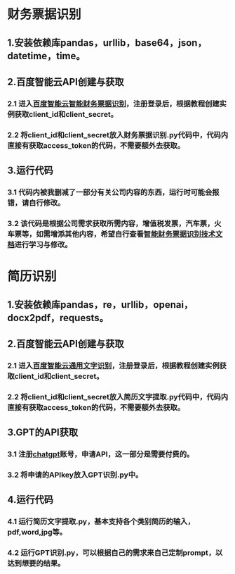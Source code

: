 # 财务票据识别
## 1.安装依赖库pandas，urllib，base64，json，datetime，time。
## 2.百度智能云API创建与获取
### 2.1 进入[百度智能云智能财务票据识别](https://cloud.baidu.com/product/ocr/multiple_invoice)，注册登录后，根据教程创建实例获取client_id和client_secret。
### 2.2 将client_id和client_secret放入财务票据识别.py代码中，代码内直接有获取access_token的代码，不需要额外去获取。
## 3.运行代码
### 3.1 代码内被我删减了一部分有关公司内容的东西，运行时可能会报错，请自行修改。
### 3.2 该代码是根据公司需求获取所需内容，增值税发票，汽车票，火车票等，如需增添其他内容，希望自行查看[智能财务票据识别技术文档](https://cloud.baidu.com/doc/OCR/s/7ktb8md0j)进行学习与修改。


# 简历识别
## 1.安装依赖库pandas，re，urllib，openai，docx2pdf，requests。
## 2.百度智能云API创建与获取
### 2.1 进入[百度智能云通用文字识别](https://cloud.baidu.com/product/ocr/general)，注册登录后，根据教程创建实例获取client_id和client_secret。
### 2.2 将client_id和client_secret放入简历文字提取.py代码中，代码内直接有获取access_token的代码，不需要额外去获取。
## 3.GPT的API获取
### 3.1 注册[chatgpt](https://chat.openai.com/)账号，申请API，这一部分是需要付费的。
### 3.2 将申请的APIkey放入GPT识别.py中。
## 4.运行代码
### 4.1 运行简历文字提取.py，基本支持各个类别简历的输入，pdf,word,jpg等。
### 4.2 运行GPT识别.py，可以根据自己的需求来自己定制prompt，以达到想要的结果。
